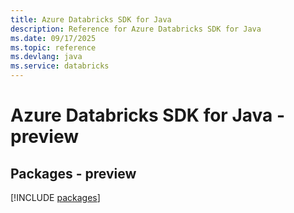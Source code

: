 ```yaml
---
title: Azure Databricks SDK for Java
description: Reference for Azure Databricks SDK for Java
ms.date: 09/17/2025
ms.topic: reference
ms.devlang: java
ms.service: databricks
---
```

# Azure Databricks SDK for Java - preview
## Packages - preview
[!INCLUDE [packages](databricks-index.md)]
